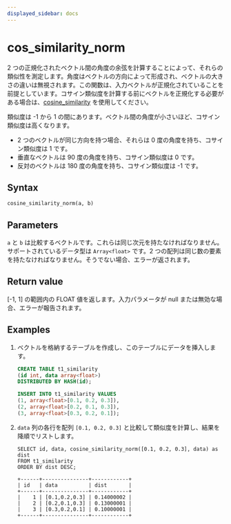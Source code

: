 ```yaml
---
displayed_sidebar: docs
---
```


# cos_similarity_norm

2 つの正規化されたベクトル間の角度の余弦を計算することによって、それらの類似性を測定します。角度はベクトルの方向によって形成され、ベクトルの大きさの違いは無視されます。この関数は、入力ベクトルが正規化されていることを前提としています。コサイン類似度を計算する前にベクトルを正規化する必要がある場合は、[cosine_similarity](./cos_similarity.md) を使用してください。

類似度は -1 から 1 の間にあります。ベクトル間の角度が小さいほど、コサイン類似度は高くなります。

- 2 つのベクトルが同じ方向を持つ場合、それらは 0 度の角度を持ち、コサイン類似度は 1 です。
- 垂直なベクトルは 90 度の角度を持ち、コサイン類似度は 0 です。
- 反対のベクトルは 180 度の角度を持ち、コサイン類似度は -1 です。

## Syntax

```Haskell
cosine_similarity_norm(a, b)
```

## Parameters

`a` と `b` は比較するベクトルです。これらは同じ次元を持たなければなりません。サポートされているデータ型は `Array<float>` です。2 つの配列は同じ数の要素を持たなければなりません。そうでない場合、エラーが返されます。

## Return value

[-1, 1] の範囲内の FLOAT 値を返します。入力パラメータが null または無効な場合、エラーが報告されます。

## Examples

1. ベクトルを格納するテーブルを作成し、このテーブルにデータを挿入します。

    ```SQL
    CREATE TABLE t1_similarity 
    (id int, data array<float>)
    DISTRIBUTED BY HASH(id);

    INSERT INTO t1_similarity VALUES
    (1, array<float>[0.1, 0.2, 0.3]), 
    (2, array<float>[0.2, 0.1, 0.3]), 
    (3, array<float>[0.3, 0.2, 0.1]);
    ```

2. `data` 列の各行を配列 `[0.1, 0.2, 0.3]` と比較して類似度を計算し、結果を降順でリストします。

    ```Plain
    SELECT id, data, cosine_similarity_norm([0.1, 0.2, 0.3], data) as dist
    FROM t1_similarity 
    ORDER BY dist DESC;

    +------+---------------+------------+
    | id   | data          | dist       |
    +------+---------------+------------+
    |    1 | [0.1,0.2,0.3] | 0.14000002 |
    |    2 | [0.2,0.1,0.3] | 0.13000001 |
    |    3 | [0.3,0.2,0.1] | 0.10000001 |
    +------+---------------+------------+
    ```